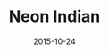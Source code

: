 ---
title: Neon Indian
location: Baby's All Right
date: 2015-10-24
tweets:
  - 'https://twitter.com/thomasABoyt/status/658171975441981440'
---